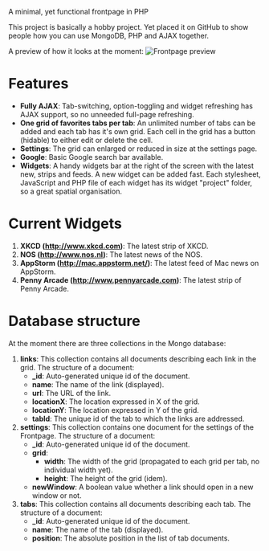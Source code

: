 A minimal, yet functional frontpage in PHP

This project is basically a hobby project. Yet placed it on GitHub to show people how you can use MongoDB, PHP and AJAX together.

A preview of how it looks at the moment:
![Frontpage preview](http://i.imgur.com/DeIc7.png)

# Features

*   **Fully AJAX**: Tab-switching, option-toggling and widget refreshing has AJAX support, so no unneeded full-page refreshing.
*   **One grid of favorites tabs per tab**: An unlimited number of tabs can be added and each tab has it's own grid. Each cell in the grid has a button (hidable) to either edit or delete the cell. 
*   **Settings**: The grid can enlarged or reduced in size at the settings page.
*   **Google**: Basic Google search bar available.
*   **Widgets**: A handy widgets bar at the right of the screen with the latest new, strips and feeds. A new widget can be added fast. Each stylesheet, JavaScript and PHP file of each widget has its widget "project" folder, so a great spatial organisation.

# Current Widgets

1.  **XKCD (http://www.xkcd.com)**: The latest strip of XKCD.
2.  **NOS (http://www.nos.nl)**: The latest news of the NOS.
3.  **AppStorm (http://mac.appstorm.net/)**: The latest feed of Mac news on AppStorm.
4.  **Penny Arcade (http://www.pennyarcade.com)**: The latest strip of Penny Arcade.

# Database structure

At the moment there are three collections in the Mongo database:

1.  **links**: This collection contains all documents describing each link in the grid. The structure of a document:
    -   **_id**: Auto-generated unique id of the document.
    -   **name**: The name of the link (displayed).
    -   **url**: The URL of the link.
    -   **locationX**: The location expressed in X of the grid.
    -   **locationY**: The location expressed in Y of the grid.
    -   **tabId**: The unique id of the tab to which the links are addressed.
2.  **settings**: This collection contains one document for the settings of the Frontpage. The structure of a document:
    -   **_id**: Auto-generated unique id of the document.
    -   **grid**:
        -   **width**: The width of the grid (propagated to each grid per tab, no individual width yet).
        -   **height**: The height of the grid (idem).
    -   **newWindow**: A boolean value whether a link should open in a new window or not.
3.  **tabs**: This collection contains all documents describing each tab. The structure of a document:
    -   **_id**: Auto-generated unique id of the document.
    -   **name**: The name of the tab (displayed).
    -   **position**: The absolute position in the list of tab documents.